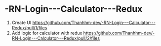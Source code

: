# -RN-Login---Calculator---Redux
1. Create UI
https://github.com/Thanhhm-dev/-RN-Login---Calculator---Redux/pull/1/files
2. Add logic for calculator with redux
https://github.com/Thanhhm-dev/-RN-Login---Calculator---Redux/pull/2/files
